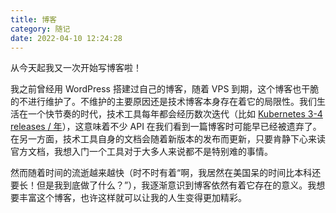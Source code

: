 ```yaml
---
title: 博客
category: 随记
date: 2022-04-10 12:24:28
---
```

从今天起我又一次开始写博客啦！

我之前曾经用 WordPress 搭建过自己的博客，随着 VPS 到期，这个博客也干脆的不进行维护了。不维护的主要原因还是技术博客本身存在着它的局限性。我们生活在一个快节奏的时代，技术工具每年都会经历数次迭代（比如 [Kubernetes 3-4 releases / 年](https://kubernetes.io/blog/2021/07/20/new-kubernetes-release-cadence/#what-s-changing-and-when)），这意味着不少 API 在我们看到一篇博客时可能早已经被遗弃了。在另一方面，技术工具自身的文档会随着新版本的发布而更新，只要肯静下心来读官方文档，我想入门一个工具对于大多人来说都不是特别难的事情。

然而随着时间的流逝越来越快（时不时有着“啊，我居然在美国呆的时间比本科还要长！但是我到底做了什么？”），我逐渐意识到博客依然有着它存在的意义。我想要丰富这个博客，也许这样就可以让我的人生变得更加精彩。

